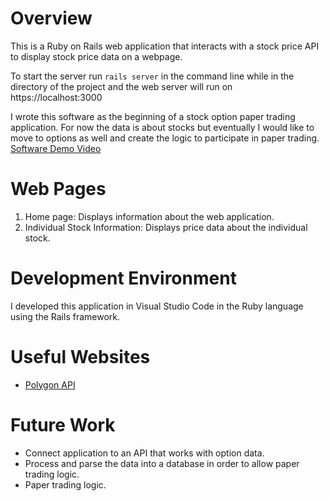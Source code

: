 # Overview

This is a Ruby on Rails web application that interacts with a stock price API to display stock price data on a webpage.

To start the server run `rails server` in the command line while in the directory of the project and the web server will run on https://localhost:3000

I wrote this software as the beginning of a stock option paper trading application. For now the data is about stocks but eventually I would like to move to options as well and create the logic to participate in paper trading.
[Software Demo Video](http://youtube.link.goes.here)

# Web Pages

1. Home page: Displays information about the web application.
2. Individual Stock Information: Displays price data about the individual stock.

# Development Environment

I developed this application in Visual Studio Code in the Ruby language using the Rails framework.

# Useful Websites

* [Polygon API](https://polygon.io/)

# Future Work

* Connect application to an API that works with option data.
* Process and parse the data into a database in order to allow paper trading logic.
* Paper trading logic.
